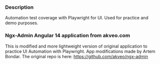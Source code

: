 ### Description
Automation test coverage with Playwright for UI. Used for practice and demo purposes.

### Ngx-Admin Angular 14 application from akveo.com
This is modified and more lightweight version of original application to practice UI Automation with Playwright. App modifications made by Artem Bondar.
The original repo is here: https://github.com/akveo/ngx-admin
